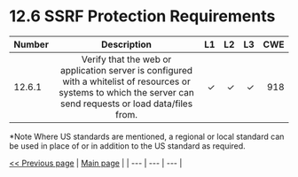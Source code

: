 # 12.6 SSRF Protection Requirements

| Number       | Description     | L1    		| L2         | L3 		   | CWE		|
| :------------- | :----------: | -----------: | -----------:|-----------:| -----------:|
| 12.6.1 | Verify that the web or application server is configured with a whitelist of resources or systems to which the server can send requests or load data/files from.| ✓   | ✓   | ✓   | 918 |


*Note
Where US standards are mentioned, a regional or local standard can be used in place of or in addition to the US standard as required.

[<< Previous page](1.%20Identify%20teams.md) | [Main page](../README.md) | 
| --- | --- | --- |